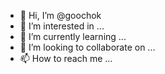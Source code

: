 - 👋 Hi, I’m @goochok
- 👀 I’m interested in ...
- 🌱 I’m currently learning ...
- 💞️ I’m looking to collaborate on ...
- 📫 How to reach me ...

<!---
goochok/goochok is a ✨ special ✨ repository because its `README.md` (this file) appears on your GitHub profile.
You can click the Preview link to take a look at your changes.
--->
